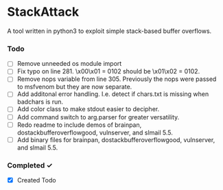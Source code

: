 # StackAttack
A tool written in python3 to exploit simple stack-based buffer overflows.

### Todo
- [ ] Remove unneeded os module import 
- [ ] Fix typo on line 281. \\x00\\x01 = 0102 should be \\x01\\x02 = 0102.
- [ ] Remove nops variable from line 305. Previously the nops were passed to msfvenom but they are now separate.
- [ ] Add additonal error handling. I.e. detect if chars.txt is missing when badchars is run.
- [ ] Add color class to make stdout easier to decipher.
- [ ] Add command switch to arg.parser for greater versatility.
- [ ] Redo readme to include demos of brainpan, dostackbufferoverflowgood, vulnserver, and slmail 5.5.
- [ ] Add binary files for brainpan, dostackbufferoverflowgood, vulnserver, and slmail 5.5.

### Completed ✓
- [x] Created Todo

